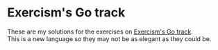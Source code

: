 # Exercism's Go track

These are my solutions for the exercises on [Exercism's Go track](https://exercism.org/tracks/go).  
This is a new language so they may not be as elegant as they could be.
